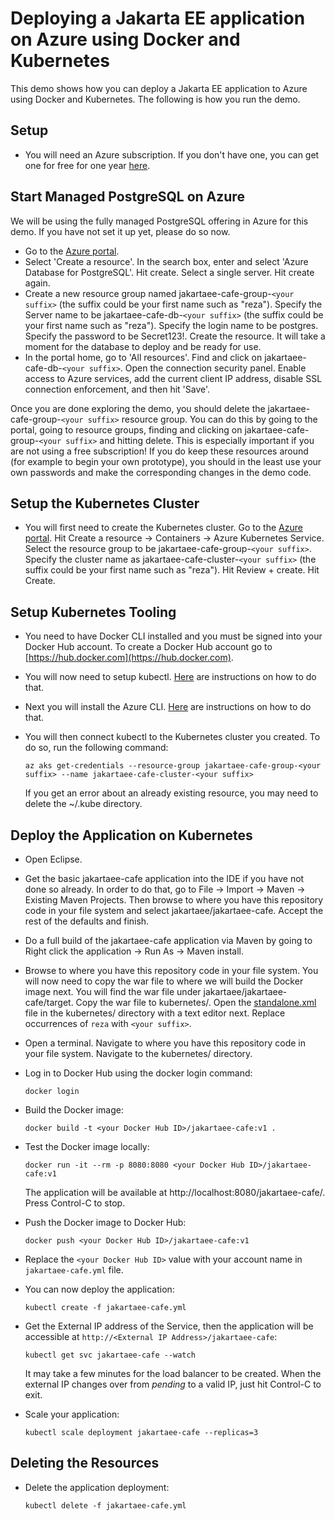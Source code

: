 # Deploying a Jakarta EE application on Azure using Docker and Kubernetes
This demo shows how you can deploy a Jakarta EE application to Azure using Docker and Kubernetes. The following is how you run the demo.

## Setup
* You will need an Azure subscription. If you don't have one, you can get one for free for one year [here](https://azure.microsoft.com/en-us/free).

## Start Managed PostgreSQL on Azure
We will be using the fully managed PostgreSQL offering in Azure for this demo. If you have not set it up yet, please do so now. 

* Go to the [Azure portal](http://portal.azure.com).
* Select 'Create a resource'. In the search box, enter and select 'Azure Database for PostgreSQL'. Hit create. Select a single server. Hit create again.
* Create a new resource group named jakartaee-cafe-group-`<your suffix>` (the suffix could be your first name such as "reza"). Specify the Server name to be jakartaee-cafe-db-`<your suffix>` (the suffix could be your first name such as "reza"). Specify the login name to be postgres. Specify the password to be Secret123!. Create the resource. It will take a moment for the database to deploy and be ready for use.
* In the portal home, go to 'All resources'. Find and click on jakartaee-cafe-db-`<your suffix>`. Open the connection security panel. Enable access to Azure services, add the current client IP address, disable SSL connection enforcement, and then hit 'Save'.

Once you are done exploring the demo, you should delete the jakartaee-cafe-group-`<your suffix>` resource group. You can do this by going to the portal, going to resource groups, finding and clicking on jakartaee-cafe-group-`<your suffix>` and hitting delete. This is especially important if you are not using a free subscription! If you do keep these resources around (for example to begin your own prototype), you should in the least use your own passwords and make the corresponding changes in the demo code.

## Setup the Kubernetes Cluster
* You will first need to create the Kubernetes cluster. Go to the [Azure portal](http://portal.azure.com). Hit Create a resource -> Containers -> Azure Kubernetes Service. Select the resource group to be jakartaee-cafe-group-`<your suffix>`. Specify the cluster name as jakartaee-cafe-cluster-`<your suffix>` (the suffix could be your first name such as "reza"). Hit Review + create. Hit Create.

## Setup Kubernetes Tooling
* You need to have Docker CLI installed and you must be signed into your Docker Hub account. To create a Docker Hub account go to [https://hub.docker.com](https://hub.docker.com).
* You will now need to setup kubectl. [Here](https://kubernetes.io/docs/tasks/tools/install-kubectl/) are instructions on how to do that.
* Next you will install the Azure CLI. [Here](https://docs.microsoft.com/en-us/cli/azure/install-azure-cli?view=azure-cli-latest) are instructions on how to do that.
* You will then connect kubectl to the Kubernetes cluster you created. To do so, run the following command:

   ```
   az aks get-credentials --resource-group jakartaee-cafe-group-<your suffix> --name jakartaee-cafe-cluster-<your suffix>
   ```
  If you get an error about an already existing resource, you may need to delete the ~/.kube directory.

## Deploy the Application on Kubernetes
* Open Eclipse.
* Get the basic jakartaee-cafe application into the IDE if you have not done so already. In order to do that, go to File -> Import -> Maven -> Existing Maven Projects. Then browse to where you have this repository code in your file system and select jakartaee/jakartaee-cafe. Accept the rest of the defaults and finish.
* Do a full build of the jakartaee-cafe application via Maven by going to Right click the application -> Run As -> Maven install.
* Browse to where you have this repository code in your file system. You will now need to copy the war file to where we will build the Docker image next. You will find the war file under jakartaee/jakartaee-cafe/target. Copy the war file to kubernetes/. Open the [standalone.xml](standalone.xml) file in the kubernetes/ directory with a text editor next. Replace occurrences of `reza` with `<your suffix>`.
* Open a terminal. Navigate to where you have this repository code in your file system. Navigate to the kubernetes/ directory.
* Log in to Docker Hub using the docker login command:

   ```
   docker login
   ```
* Build the Docker image:

   ```
   docker build -t <your Docker Hub ID>/jakartaee-cafe:v1 .
   ```
   
* Test the Docker image locally:

   ```
   docker run -it --rm -p 8080:8080 <your Docker Hub ID>/jakartaee-cafe:v1
   ```
   
   The application will be available at http://localhost:8080/jakartaee-cafe/. Press Control-C to stop.
   
* Push the Docker image to Docker Hub:

   ```
   docker push <your Docker Hub ID>/jakartaee-cafe:v1
   ```

* Replace the `<your Docker Hub ID>` value with your account name in `jakartaee-cafe.yml` file.
* You can now deploy the application:

   ```
   kubectl create -f jakartaee-cafe.yml
   ```
* Get the External IP address of the Service, then the application will be accessible at `http://<External IP Address>/jakartaee-cafe`:
   ```
   kubectl get svc jakartaee-cafe --watch
   ```
  It may take a few minutes for the load balancer to be created. When the external IP changes over from *pending* to a valid IP, just hit Control-C to exit.

* Scale your application:
   ```
   kubectl scale deployment jakartaee-cafe --replicas=3
   ```
   
## Deleting the Resources
* Delete the application deployment:
   ```
   kubectl delete -f jakartaee-cafe.yml
   ```
